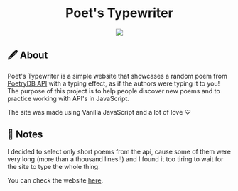 <h1 align="center">Poet's Typewriter</h1>

<div align="center">
  <img src="https://imgur.com/5atktaC.gif">
</div>

## 🖋 About
Poet's Typewriter is a simple website that showcases a random poem from [PoetryDB API](https://poetrydb.org/index.html) with a typing effect, as if the authors were typing it to you! The purpose of this project is to help people discover new poems and to practice working with API's in JavaScript.

The site was made using Vanilla JavaScript and a lot of love ♡

## 📝 Notes
I decided to select only short poems from the api, cause some of them were very long (more than a thousand lines!!) and I found it too tiring to wait for the site to type the whole thing.

You can check the website [here](https://dbuzon.github.io/poets-typewriter/).
